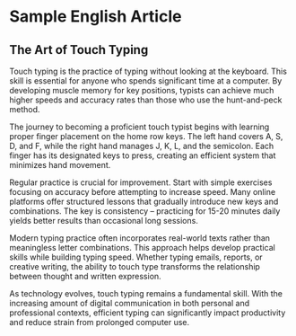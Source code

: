 # Sample English Article

## The Art of Touch Typing

Touch typing is the practice of typing without looking at the keyboard. This skill is essential for anyone who spends significant time at a computer. By developing muscle memory for key positions, typists can achieve much higher speeds and accuracy rates than those who use the hunt-and-peck method.

The journey to becoming a proficient touch typist begins with learning proper finger placement on the home row keys. The left hand covers A, S, D, and F, while the right hand manages J, K, L, and the semicolon. Each finger has its designated keys to press, creating an efficient system that minimizes hand movement.

Regular practice is crucial for improvement. Start with simple exercises focusing on accuracy before attempting to increase speed. Many online platforms offer structured lessons that gradually introduce new keys and combinations. The key is consistency – practicing for 15-20 minutes daily yields better results than occasional long sessions.

Modern typing practice often incorporates real-world texts rather than meaningless letter combinations. This approach helps develop practical skills while building typing speed. Whether typing emails, reports, or creative writing, the ability to touch type transforms the relationship between thought and written expression.

As technology evolves, touch typing remains a fundamental skill. With the increasing amount of digital communication in both personal and professional contexts, efficient typing can significantly impact productivity and reduce strain from prolonged computer use.